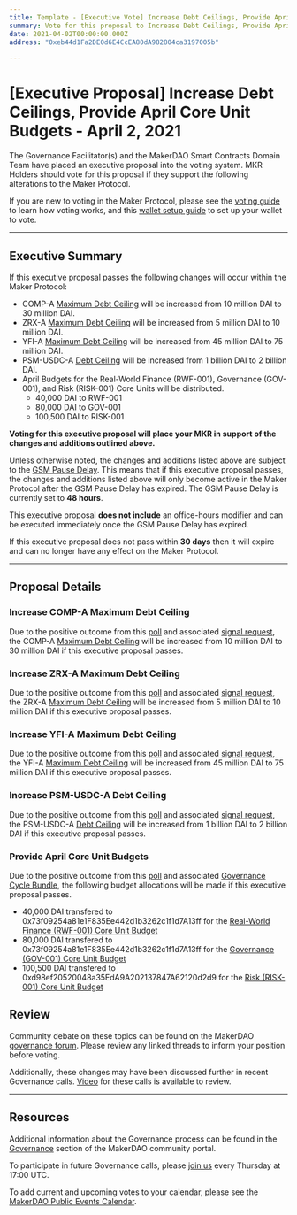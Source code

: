 ```yaml
---
title: Template - [Executive Vote] Increase Debt Ceilings, Provide April Core Unit Budgets - April 2, 2021
summary: Vote for this proposal to Increase Debt Ceilings, Provide April Core Unit Budgets
date: 2021-04-02T00:00:00.000Z
address: "0xeb44d1Fa2DE0d6E4CcEA80dA982804ca3197005b"

---
```

# [Executive Proposal] Increase Debt Ceilings, Provide April Core Unit Budgets - April 2, 2021

The Governance Facilitator(s) and the MakerDAO Smart Contracts Domain Team have placed an executive proposal into the voting system. MKR Holders should vote for this proposal if they support the following alterations to the Maker Protocol.

If you are new to voting in the Maker Protocol, please see the [voting guide](https://community-development.makerdao.com/en/learn/governance/how-voting-works/) to learn how voting works, and this [wallet setup guide](https://community-development.makerdao.com/en/learn/governance/voting-setup/) to set up your wallet to vote. 

---

## Executive Summary

If this executive proposal passes the following changes will occur within the Maker Protocol:
- COMP-A [Maximum Debt Ceiling](https://community-development.makerdao.com/en/learn/governance/module-dciam/) will be increased from 10 million DAI to 30 million DAI.
- ZRX-A [Maximum Debt Ceiling](https://community-development.makerdao.com/en/learn/governance/module-dciam/) will be increased from 5 million DAI to 10 million DAI.
- YFI-A [Maximum Debt Ceiling](https://community-development.makerdao.com/en/learn/governance/module-dciam/) will be increased from 45 million DAI to 75 million DAI.
- PSM-USDC-A [Debt Ceiling](https://community-development.makerdao.com/en/learn/governance/param-debt-ceiling) will be increased from 1 billion DAI to 2 billion DAI.
- April Budgets for the Real-World Finance (RWF-001), Governance (GOV-001), and Risk (RISK-001) Core Units will be distributed.
  - 40,000 DAI to RWF-001 
  - 80,000 DAI to GOV-001 
  - 100,500 DAI to RISK-001 

**Voting for this executive proposal will place your MKR in support of the changes and additions outlined above.**

Unless otherwise noted, the changes and additions listed above are subject to the [GSM Pause Delay](https://community-development.makerdao.com/en/learn/governance/param-gsm-pause-delay). This means that if this executive proposal passes, the changes and additions listed above will only become active in the Maker Protocol after the GSM Pause Delay has expired. The GSM Pause Delay is currently set to **48 hours**.

This executive proposal **does not include** an office-hours modifier and can be executed immediately once the GSM Pause Delay has expired.

If this executive proposal does not pass within **30 days** then it will expire and can no longer have any effect on the Maker Protocol. 

---

## Proposal Details

### Increase COMP-A Maximum Debt Ceiling

Due to the positive outcome from this [poll](https://vote.makerdao.com/polling/QmU1YX41) and associated [signal request](https://forum.makerdao.com/t/signal-request-adjust-comp-a-dc-iam-line/6992), the COMP-A [Maximum Debt Ceiling](https://community-development.makerdao.com/en/learn/governance/module-dciam/) will be increased from 10 million DAI to 30 million DAI if this executive proposal passes.

### Increase ZRX-A Maximum Debt Ceiling

Due to the positive outcome from this [poll](https://vote.makerdao.com/polling/QmQf3M48) and associated [signal request](https://forum.makerdao.com/t/signal-request-adjust-zrx-a-dc-iam-line/6993), the ZRX-A [Maximum Debt Ceiling](https://community-development.makerdao.com/en/learn/governance/module-dciam/) will be increased from 5 million DAI to 10 million DAI if this executive proposal passes.

### Increase YFI-A Maximum Debt Ceiling

Due to the positive outcome from this [poll](https://vote.makerdao.com/polling/QmQW5iXw) and associated [signal request](https://forum.makerdao.com/t/signal-request-adjust-yfi-a-dc-iam-line/7055), the YFI-A [Maximum Debt Ceiling](https://community-development.makerdao.com/en/learn/governance/module-dciam/) will be increased from 45 million DAI to 75 million DAI if this executive proposal passes.

### Increase PSM-USDC-A Debt Ceiling

Due to the positive outcome from this [poll](https://vote.makerdao.com/polling/QmUsKRJj) and associated [signal request](https://forum.makerdao.com/t/signal-request-adjust-psm-usdc-dc/7072), the PSM-USDC-A [Debt Ceiling](https://community-development.makerdao.com/en/learn/governance/param-debt-ceiling) will be increased from 1 billion DAI to 2 billion DAI if this executive proposal passes.

### Provide April Core Unit Budgets

Due to the positive outcome from this [poll](https://vote.makerdao.com/polling/QmS2rykD) and associated [Governance Cycle Bundle](https://vote.makerdao.com/executive/approve-march-2021-governance-cycle-bundle?network=mainnet#proposal-detail), the following budget allocations will be made if this executive proposal passes.
  - 40,000 DAI transfered to 0x73f09254a81e1F835Ee442d1b3262c1f1d7A13ff for the [Real-World Finance (RWF-001) Core Unit Budget](https://forum.makerdao.com/t/mip40c2-sp1-modify-core-unit-budget-real-world-finance/6225)
  - 80,000 DAI transfered to 0x73f09254a81e1F835Ee442d1b3262c1f1d7A13ff for the [Governance (GOV-001) Core Unit Budget](https://forum.makerdao.com/t/mip40c2-sp3-core-unit-budget-gov-001/6349)
  - 100,500 DAI transfered to 0xd98ef20520048a35EdA9A202137847A62120d2d9 for the [Risk (RISK-001) Core Unit Budget](https://forum.makerdao.com/t/mip40c2-sp2-add-core-unit-budget-risk-core-unit/6343)

## Review

Community debate on these topics can be found on the MakerDAO [governance forum](https://forum.makerdao.com/). Please review any linked threads to inform your position before voting.

Additionally, these changes may have been discussed further in recent Governance calls. [Video](https://www.youtube.com/playlist?list=PLLzkWCj8ywWNq5-90-Id6VPSsrk4OWVan) for these calls is available to review.

---

## Resources

Additional information about the Governance process can be found in the [Governance](https://community-development.makerdao.com/en/learn/governance) section of the MakerDAO community portal.

To participate in future Governance calls, please [join us](https://github.com/makerdao/community/tree/master/governance/governance-and-risk-meetings) every Thursday at 17:00 UTC.

To add current and upcoming votes to your calendar, please see the [MakerDAO Public Events Calendar](https://calendar.google.com/calendar/embed?src=makerdao.com_3efhm2ghipksegl009ktniomdk%40group.calendar.google.com&ctz=UTC&mode=week&showCalendars=0&showPrint=0).
